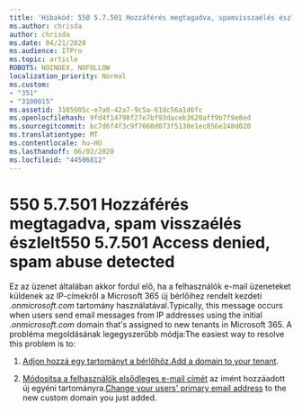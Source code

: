 ```yaml
---
title: 'Hibakód: 550 5.7.501 Hozzáférés megtagadva, spamvisszaélés észlelve'
ms.author: chrisda
author: chrisda
ms.date: 04/21/2020
ms.audience: ITPro
ms.topic: article
ROBOTS: NOINDEX, NOFOLLOW
localization_priority: Normal
ms.custom:
- "351"
- "3100015"
ms.assetid: 3105905c-e7a0-42a7-9c5a-61dc56a1d6fc
ms.openlocfilehash: 9fd4f14798f27e7bf93daceb3620aff9b7f9e8ed
ms.sourcegitcommit: bc7d6f4f3c9f7060d073f5130e1ec856e248d020
ms.translationtype: MT
ms.contentlocale: hu-HU
ms.lasthandoff: 06/02/2020
ms.locfileid: "44506812"
---
```

# <a name="550-57501-access-denied-spam-abuse-detected"></a><span data-ttu-id="30b30-102">550 5.7.501 Hozzáférés megtagadva, spam visszaélés észlelt</span><span class="sxs-lookup"><span data-stu-id="30b30-102">550 5.7.501 Access denied, spam abuse detected</span></span>

<span data-ttu-id="30b30-103">Ez az üzenet általában akkor fordul elő, ha a felhasználók e-mail üzeneteket küldenek az IP-címekről a Microsoft 365 új bérlőihez rendelt kezdeti *.onmicrosoft.com* tartomány használatával.</span><span class="sxs-lookup"><span data-stu-id="30b30-103">Typically, this message occurs when users send email messages from IP addresses using the initial *.onmicrosoft.com* domain that's assigned to new tenants in Microsoft 365.</span></span> <span data-ttu-id="30b30-104">A probléma megoldásának legegyszerűbb módja:</span><span class="sxs-lookup"><span data-stu-id="30b30-104">The easiest way to resolve this problem is to:</span></span>

1. <span data-ttu-id="30b30-105">[Adjon hozzá egy tartományt a bérlőhöz.](https://docs.microsoft.com/microsoft-365/admin/setup/add-domain)</span><span class="sxs-lookup"><span data-stu-id="30b30-105">[Add a domain to your tenant](https://docs.microsoft.com/microsoft-365/admin/setup/add-domain).</span></span>

2. <span data-ttu-id="30b30-106">[Módosítsa a felhasználók elsődleges e-mail címét](https://docs.microsoft.com/microsoft-365/admin/add-users/change-a-user-name-and-email-address) az imént hozzáadott új egyéni tartományra.</span><span class="sxs-lookup"><span data-stu-id="30b30-106">[Change your users' primary email address](https://docs.microsoft.com/microsoft-365/admin/add-users/change-a-user-name-and-email-address) to the new custom domain you just added.</span></span>
